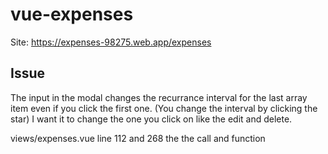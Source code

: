 # vue-expenses

Site: https://expenses-98275.web.app/expenses

## Issue

The input in the modal changes the recurrance interval for the last array item even if you click the first one. (You change the interval by clicking the star)
I want it to change the one you click on like the edit and delete.

views/expenses.vue line 112 and 268 the the call and function